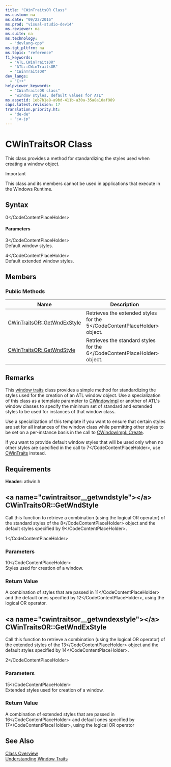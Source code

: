 ```yaml
---
title: "CWinTraitsOR Class"
ms.custom: na
ms.date: "09/22/2016"
ms.prod: "visual-studio-dev14"
ms.reviewer: na
ms.suite: na
ms.technology: 
  - "devlang-cpp"
ms.tgt_pltfrm: na
ms.topic: "reference"
f1_keywords: 
  - "ATL.CWinTraitsOR"
  - "ATL::CWinTraitsOR"
  - "CWinTraitsOR"
dev_langs: 
  - "C++"
helpviewer_keywords: 
  - "CWinTraitsOR class"
  - "window styles, default values for ATL"
ms.assetid: 1eb7b1e8-a9bd-411b-a30a-35a8a10af989
caps.latest.revision: 17
translation.priority.ht: 
  - "de-de"
  - "ja-jp"
---
```

# CWinTraitsOR Class
This class provides a method for standardizing the styles used when creating a window object.  
  
> [!IMPORTANT]
>  This class and its members cannot be used in applications that execute in the Windows Runtime.  
  
## Syntax  
  
<CodeContentPlaceHolder>0\</CodeContentPlaceHolder>  
#### Parameters  
 <CodeContentPlaceHolder>3\</CodeContentPlaceHolder>  
 Default window styles.  
  
 <CodeContentPlaceHolder>4\</CodeContentPlaceHolder>  
 Default extended window styles.  
  
## Members  
  
### Public Methods  
  
|Name|Description|  
|----------|-----------------|  
|[CWinTraitsOR::GetWndExStyle](../vs140/cwintraitsor--getwndexstyle.md)|Retrieves the extended styles for the <CodeContentPlaceHolder>5\</CodeContentPlaceHolder> object.|  
|[CWinTraitsOR::GetWndStyle](../vs140/cwintraitsor--getwndstyle.md)|Retrieves the standard styles for the <CodeContentPlaceHolder>6\</CodeContentPlaceHolder> object.|  
  
## Remarks  
 This [window traits](../vs140/understanding-window-traits.md) class provides a simple method for standardizing the styles used for the creation of an ATL window object. Use a specialization of this class as a template parameter to [CWindowImpl](../vs140/cwindowimpl-class.md) or another of ATL's window classes to specify the minimum set of standard and extended styles to be used for instances of that window class.  
  
 Use a specialization of this template if you want to ensure that certain styles are set for all instances of the window class while permitting other styles to be set on a per-instance basis in the call to [CWindowImpl::Create](../vs140/cwindowimpl--create.md).  
  
 If you want to provide default window styles that will be used only when no other styles are specified in the call to <CodeContentPlaceHolder>7\</CodeContentPlaceHolder>, use [CWinTraits](../vs140/cwintraits-class.md) instead.  
  
## Requirements  
 **Header:** atlwin.h  
  
##  \<a name="cwintraitsor__getwndstyle">\</a>  CWinTraitsOR::GetWndStyle  
 Call this function to retrieve a combination (using the logical OR operator) of the standard styles of the <CodeContentPlaceHolder>8\</CodeContentPlaceHolder> object and the default styles specified by <CodeContentPlaceHolder>9\</CodeContentPlaceHolder>.  
  
<CodeContentPlaceHolder>1\</CodeContentPlaceHolder>  
### Parameters  
 <CodeContentPlaceHolder>10\</CodeContentPlaceHolder>  
 Styles used for creation of a window.  
  
### Return Value  
 A combination of styles that are passed in <CodeContentPlaceHolder>11\</CodeContentPlaceHolder> and the default ones specified by <CodeContentPlaceHolder>12\</CodeContentPlaceHolder>, using the logical OR operator.  
  
##  \<a name="cwintraitsor__getwndexstyle">\</a>  CWinTraitsOR::GetWndExStyle  
 Call this function to retrieve a combination (using the logical OR operator) of the extended styles of the <CodeContentPlaceHolder>13\</CodeContentPlaceHolder> object and the default styles specified by <CodeContentPlaceHolder>14\</CodeContentPlaceHolder>.  
  
<CodeContentPlaceHolder>2\</CodeContentPlaceHolder>  
### Parameters  
 <CodeContentPlaceHolder>15\</CodeContentPlaceHolder>  
 Extended styles used for creation of a window.  
  
### Return Value  
 A combination of extended styles that are passed in <CodeContentPlaceHolder>16\</CodeContentPlaceHolder> and default ones specified by <CodeContentPlaceHolder>17\</CodeContentPlaceHolder>, using the logical OR operator  
  
## See Also  
 [Class Overview](../vs140/atl-class-overview.md)   
 [Understanding Window Traits](../vs140/understanding-window-traits.md)
